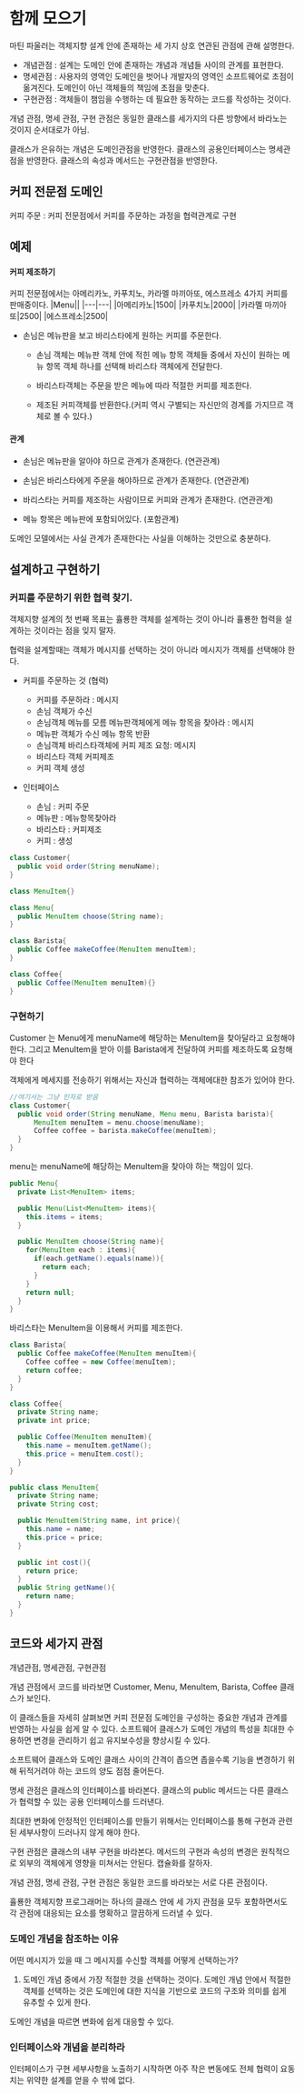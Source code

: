 # 함께 모으기

마틴 파울러는 객체지향 설계 안에 존재하는 세 가지 상호 연관된 관점에 관해 설명한다.

-   개념관점 : 설계는 도메인 안에 존재하는 개념과 개념들 사이의 관계를 표현한다.
-   명세관점 : 사용자의 영역인 도메인을 벗어나 개발자의 영역인 소프트웨어로 초점이 옮겨진다. 도메인이 아닌 객체들의 책임에 초점을 맞춘다.
-   구현관점 : 객체들이 챔임을 수행하는 데 필요한 동작하는 코드를 작성하는 것이다.

개념 관점, 명세 관점, 구현 관점은 동일한 클래스를 세가지의 다른 방향에서 바라노는 것이지 순서대로가 아님.

클래스가 은유하는 개념은 도메인관점을 반영한다. 클래스의 공용인터페이스는 명세관점을 반영한다. 클래스의 속성과 메서드는 구현관점을 반영한다.

## 커피 전문점 도메인

커피 주문 : 커피 전문점에서 커피를 주문하는 과정을 협력관계로 구현

## 예제

#### 커피 제조하기

커피 전문점에서는 아메리카노, 카푸치노, 카라멜 마끼아또, 에스프레소 4가지 커피를 판매중이다.
|Menu||
|---|---|
|아메리카노|1500|
|카푸치노|2000|
|카라멜 마끼아또|2500|
|에스프레소|2500|

-   손님은 메뉴판을 보고 바리스타에게 원하는 커피를 주문한다.

    -   손님 객체는 메뉴판 객체 안에 적힌 메뉴 항목 객체들 중에서 자신이 원하는 메뉴 항목 객체 하나를 선택해 바리스타 객체에게 전달한다.

    -   바리스타객체는 주문을 받은 메뉴에 따라 적절한 커피를 제조한다.

    -   제조된 커피객체를 반환한다.(커피 역시 구별되는 자신만의 경계를 가지므르 객체로 볼 수 있다.)

#### 관계

-   손님은 메뉴판을 알아야 하므로 관계가 존재한다. (연관관계)
-   손님은 바리스타에게 주문을 해야하므로 관계가 존재한다. (연관관계)
-   바리스타는 커피를 제조하는 사람이므로 커피와 관계가 존재한다. (연관관계)

-   메뉴 항목은 메뉴판에 포함되어있다. (포함관계)

도메인 모델에서는 사실 관계가 존재한다는 사실을 이해하는 것만으로 충분하다.

## 설계하고 구현하기

### 커피를 주문하기 위한 협력 찾기.

객체지향 설계의 첫 번째 목표는 휼룡한 객체를 설계하는 것이 아니라 휼룡한 협력을 설계하는 것이라는 점을 잊지 말자.

협력을 설계할때는 객체가 메시지를 선택하는 것이 아니라 메시지가 객체를 선택해야 한다.

-   커피를 주문하는 것 (협력)

    -   커피를 주문하라 : 메시지
    -   손님 객체가 수신
    -   손님객체 메뉴를 모름 메뉴판객체에게 메뉴 항목을 찾아라 : 메시지
    -   메뉴판 객체가 수신 메뉴 항목 반환
    -   손님객체 바리스타객체에 커피 제조 요청: 메시지
    -   바리스타 객체 커피제조
    -   커피 객체 생성

-   인터페이스
    -   손님 : 커피 주문
    -   메뉴판 : 메뉴항목찾아라
    -   바리스타 : 커피제조
    -   커피 : 생성

```java
class Customer{
  public void order(String menuName);
}

class MenuItem{}

class Menu{
  public MenuItem choose(String name);
}

class Barista{
  public Coffee makeCoffee(MenuItem menuItem);
}

class Coffee{
  public Coffee(MenuItem menuItem){}
}
```

### 구현하기

Customer 는 Menu에게 menuName에 해당하는 MenuItem을 찾아달라고 요청해야 한다. 그리고 MenuItem을 받아 이를 Barista에게 전달하여 커피를 제조하도록 요청해야 한다

객체에게 메세지를 전송하기 위해서는 자신과 협력하는 객체에대한 참조가 있어야 한다.

```java
//여기서는 그냥 인자로 받음
class Customer{
  public void order(String menuName, Menu menu, Barista barista){
      MenuItem menuItem = menu.choose(menuName);
      Coffee coffee = barista.makeCoffee(menuItem);
  }
}
```

menu는 menuName에 해당하는 MenuItem을 찾아야 하는 책임이 있다.

```java
public Menu{
  private List<MenuItem> items;

  public Menu(List<MenuItem> items){
    this.items = items;
  }

  public MenuItem choose(String name){
    for(MenuItem each : items){
      if(each.getName().equals(name)){
        return each;
      }
    }
    return null;
  }
}
```

바리스타는 MenuItem을 이용해서 커피를 제조한다.

```java
class Barista{
  public Coffee makeCoffee(MenuItem menuItem){
    Coffee coffee = new Coffee(menuItem);
    return coffee;
  }
}

class Coffee{
  private String name;
  private int price;

  public Coffee(MenuItem menuItem){
    this.name = menuItem.getName();
    this.price = menuItem.cost();
  }
}

public class MenuItem{
  private String name;
  private String cost;

  public MenuItem(String name, int price){
    this.name = name;
    this.price = price;
  }

  public int cost(){
    return price;
  }
  public String getName(){
    return name;
  }
}
```

## 코드와 세가지 관점

개념관점, 명세관점, 구현관점

개념 관점에서 코드를 바라보면 Customer, Menu, MenuItem, Barista, Coffee 클래스가 보인다.

이 클래스들을 자세히 살펴보면 커피 전문점 도메인을 구성하는 중요한 개념과 관계를 반영하는 사실을 쉽게 알 수 있다. 소프트웨어 클래스가 도메인 개념의 특성을 최대한 수용하면 변경을 관리하기 쉽고 유지보수성을 향상시킬 수 있다.

소프트웨어 클래스와 도메인 클래스 사이의 간격이 좁으면 좁을수록 기능을 변경하기 위해 뒤적거려야 하는 코드의 양도 점점 줄어든다.

명세 관점은 클래스의 인터페이스를 바라본다. 클래스의 public 메서드는 다른 클래스가 협력할 수 있는 공용 인터페이스를 드러낸다.

최대한 변화에 안정적인 인터페이스를 만들기 위해서는 인터페이스를 통해 구현과 관련된 세부사항이 드러나지 않게 해야 한다.

구현 관점은 클래스의 내부 구현을 바라본다. 메서드의 구현과 속성의 변경은 원칙적으로 외부의 객체에게 영향을 미쳐서는 안된다.
캡슐화를 잘하자.

개념 관점, 명세 관점, 구현 관점은 동일한 코드를 바라보는 서로 다른 관점이다.

휼룡한 객체지향 프로그래머는 하나의 클래스 안에 세 가지 관점을 모두 포함하면서도 각 관점에 대응되는 요소를 명확하고 깔끔하게 드러낼 수 있다.

### 도메인 개념을 참조하는 이유

어떤 메시지가 있을 때 그 메시지를 수신할 객체를 어떻게 선택하는가?

1.  도메인 개념 중에서 가장 적절한 것을 선택하는 것이다. 도메인 개념 안에서 적절한 객체를 선택하는 것은 도메인에 대한 지식을 기반으로 코드의 구조와 의미를 쉽게 유추할 수 있게 한다.

도메인 개념을 따르면 변화에 쉽게 대응할 수 있다.

### 인터페이스와 개념을 분리하라

인터페이스가 구현 세부사항을 노출하기 시작하면 아주 작은 변동에도 전체 협력이 요동치는 위약한 설계를 얻을 수 밖에 없다.
